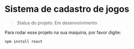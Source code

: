 <h1> Sistema de cadastro de jogos </h1>

>Status do projeto: Em desenvolvimento

Para rodar esse projeto na sua maquina, por favor digite:
```
npm install react
```
